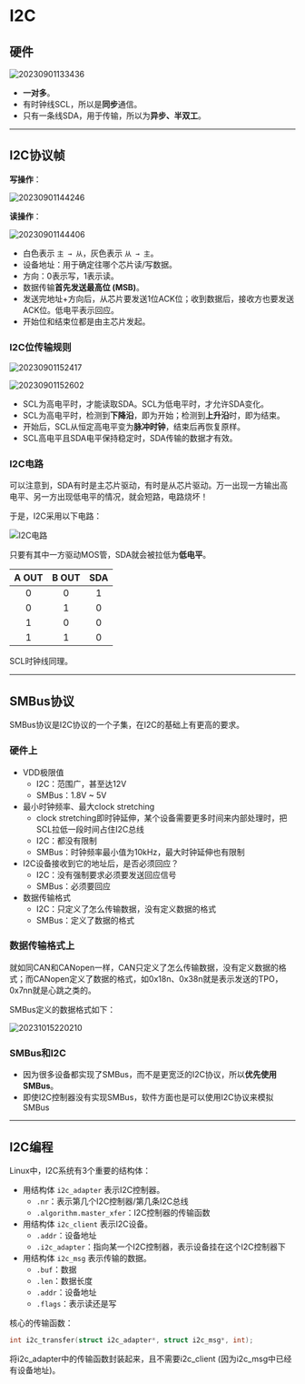 # I2C

## 硬件

![20230901133436](https://image-hosting-1313474851.cos.ap-shanghai.myqcloud.com/Notes/20230901133436.png)

- **一对多**。
- 有时钟线SCL，所以是**同步**通信。
- 只有一条线SDA，用于传输，所以为**异步、半双工**。

---

## I2C协议帧

**写操作**：

![20230901144246](https://image-hosting-1313474851.cos.ap-shanghai.myqcloud.com/Notes/20230901144246.png)

**读操作**：

![20230901144406](https://image-hosting-1313474851.cos.ap-shanghai.myqcloud.com/Notes/20230901144406.png)

- 白色表示 `主 → 从`，灰色表示 `从 → 主`。
- 设备地址：用于确定往哪个芯片读/写数据。
- 方向：0表示写，1表示读。
- 数据传输**首先发送最高位 (MSB)**。
- 发送完地址+方向后，从芯片要发送1位ACK位；收到数据后，接收方也要发送ACK位。低电平表示回应。
- 开始位和结束位都是由主芯片发起。

### I2C位传输规则

![20230901152417](https://image-hosting-1313474851.cos.ap-shanghai.myqcloud.com/Notes/20230901152417.png)

![20230901152602](https://image-hosting-1313474851.cos.ap-shanghai.myqcloud.com/Notes/20230901152602.png)

- SCL为高电平时，才能读取SDA。SCL为低电平时，才允许SDA变化。
- SCL为高电平时，检测到**下降沿**，即为开始；检测到**上升沿**时，即为结束。
- 开始后，SCL从恒定高电平变为**脉冲时钟**，结束后再恢复原样。
- SCL高电平且SDA电平保持稳定时，SDA传输的数据才有效。

### I2C电路

可以注意到，SDA有时是主芯片驱动，有时是从芯片驱动。万一出现一方输出高电平、另一方出现低电平的情况，就会短路，电路烧坏！

于是，I2C采用以下电路：

![I2C电路](https://image-hosting-1313474851.cos.ap-shanghai.myqcloud.com/Notes/I2C电路.png)

只要有其中一方驱动MOS管，SDA就会被拉低为**低电平**。

|A OUT|B OUT|SDA|
|:-:|:-:|:-:|
|0|0|1|
|0|1|0|
|1|0|0|
|1|1|0|

SCL时钟线同理。

---

## SMBus协议

SMBus协议是I2C协议的一个子集，在I2C的基础上有更高的要求。

### 硬件上

- VDD极限值
  - I2C：范围广，甚至达12V
  - SMBus：1.8V ~ 5V
- 最小时钟频率、最大clock stretching
  - clock stretching即时钟延伸，某个设备需要更多时间来内部处理时，把SCL拉低一段时间占住I2C总线
  - I2C：都没有限制
  - SMBus：时钟频率最小值为10kHz，最大时钟延伸也有限制
- I2C设备接收到它的地址后，是否必须回应？
  - I2C：没有强制要求必须要发送回应信号
  - SMBus：必须要回应
- 数据传输格式
  - I2C：只定义了怎么传输数据，没有定义数据的格式
  - SMBus：定义了数据的格式

### 数据传输格式上

就如同CAN和CANopen一样，CAN只定义了怎么传输数据，没有定义数据的格式；而CANopen定义了数据的格式，如0x18n、0x38n就是表示发送的TPO，0x7nn就是心跳之类的。

SMBus定义的数据格式如下：

![20231015220210](https://image-hosting-1313474851.cos.ap-shanghai.myqcloud.com/Notes/20231015220210.png)

### SMBus和I2C

- 因为很多设备都实现了SMBus，而不是更宽泛的I2C协议，所以**优先使用SMBus**。
- 即使I2C控制器没有实现SMBus，软件方面也是可以使用I2C协议来模拟SMBus

---

## I2C编程

Linux中，I2C系统有3个重要的结构体：

- 用结构体 `i2c_adapter` 表示I2C控制器。
  - `.nr`：表示第几个I2C控制器/第几条I2C总线
  - `.algorithm.master_xfer`：I2C控制器的传输函数
- 用结构体 `i2c_client` 表示I2C设备。
  - `.addr`：设备地址
  - `.i2c_adapter`：指向某一个I2C控制器，表示设备挂在这个I2C控制器下
- 用结构体 `i2c_msg` 表示传输的数据。
  - `.buf`：数据
  - `.len`：数据长度
  - `.addr`：设备地址
  - `.flags`：表示读还是写

核心的传输函数：

```C
int i2c_transfer(struct i2c_adapter*, struct i2c_msg*, int);
```

将i2c_adapter中的传输函数封装起来，且不需要i2c_client (因为i2c_msg中已经有设备地址)。
